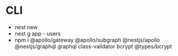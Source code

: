 # CLI

- nest new
- nest g app - users
- npm i @apollo/gateway @apollo/subgraph @nestjs/apollo @nestjs/graphql graphql class-validator bcrypt @types/bcrypt

